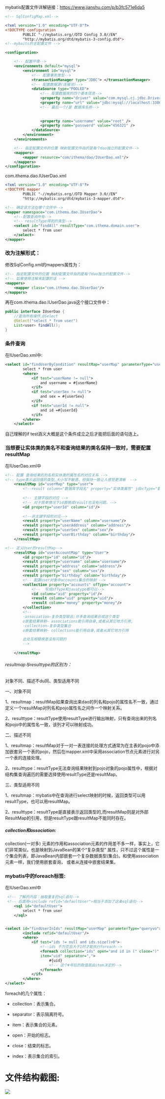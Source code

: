 mybatis配置文件详解链接：https://www.jianshu.com/p/b3fc571e6da5

```xml
<!-- SqlConfigMap.xml-->

<?xml version="1.0" encoding="UTF-8"?>
<!DOCTYPE configuration
        PUBLIC "-//mybatis.org//DTD Config 3.0//EN"
        "http://mybatis.org/dtd/mybatis-3-config.dtd">
<!--mybaits的主配置文件 -->

<configuration>

    <!-- 配置环境-->
    <environments default="mysql">
        <environment id="mysql">
            <!-- 配置事务类型-->
            <transactionManager type="JDBC"> </transactionManager>
            <!-- 配置数据源(连接池)-->
            <dataSource type="POOLED">
                <!-- 配置数据库的四个基本信息-->
                <property name="driver" value="com.mysql.cj.jdbc.Driver" />
                <property name="url" value="jdbc:mysql://localhost:3306/test?serverTimezone=UTC" />
                <!-- 最后一个/是 数据库名称-->
                
                
                <property name="username" value="root" />
                <property name="password" value="456321" />
            </dataSource>
        </environment>
    </environments>

    <!-- 指定配置文件的位置 映射配置文件指的是每个dao独立的配置文件-->
    <mappers>
        <mapper resource="com/ithema/dao/IUserDao.xml"/>
    </mappers>
</configuration>
```





com.ithema.dao.IUserDao.xml

```xml
<?xml version="1.0" encoding="UTF-8"?>
<!DOCTYPE mapper
        PUBLIC "-//mybatis.org//DTD Mapper 3.0//EN"
        "http://mybatis.org/dtd/mybatis-3-mapper.dtd">

<!-- 确定该方法在哪个文件中-->
<mapper namespace="com.ithema.dao.IUserDao">
    <!--配置查询所有-->
    <!-- resultType得到的类型-->
    <select id="findAll" resultType="com.ithema.domain.user">
        select * from user
    </select>
</mapper>
```







### 改为注解形式：

修改SqlConfig.xml的mappers属性为：

```xml
<!-- 指定配置文件的位置 映射配置文件指的是每个dao独立的配置文件-->
<!-- 如果使用注解来配置的话 -->
<mappers>    
    <mapper class="com.ithema.dao.IUserDao"/>
</mappers>
```





再在com.ithema.dao.IUserDao.java这个接口文件中：

```java
public interface IUserDao {
    //查询所有操作,@Select
    @Select("select * from user")
    List<user> findAll();
}
```







### 条件查询

在IUserDao.xml中:

```xml
<select id="findUserByCondition" resultMap="userMap" parameterType="user">
        select * from user
        <where>
            <if test="userName != null">
                and username = #{userName}
            </if>
            <if test="userSex != null">
                and sex = #{userSex}
            </if>
            <if test="userId != null">
                and id =#{userId}
            </if>
        </where>
    </select>
```

自己理解的if test涵义大概是这个条件成立之后才能把后面的语句连上。







### 当想要让实体类的类名不和查询结果的类名保持一致时，需要配置resultMap

在IUserDao.xml中

```xml
<!-- 配置 查询结果的列名和实体类的属性名的对应关系 -->
<!-- type表示返回值的类型,大小写不敏感，但保持一致让人感觉更清晰  -->
    <resultMap id="userMap" type="user">
        <!--result column="数据库字段名" property="实体类属性" jdbcType="数据库字段类型"-->
        
        <!-- 主键字段的对应 -->
        <!-- 对于简单情况下id替换成result也没有问题。-->
        <id property="userId" column="id"/>
        
        <!--非主键字段的对应-->
        <result property="userName" column="username"/>
        <result property="userAddress" column="address"/>
        <result property="userSex" column="sex"/>
        <result property="userBirthday" column="birthday"/>
    </resultMap>

<!-- 定义User的resultMap-->
    <resultMap id="userAccountMap" type="User">
        <id property="id" column="id"/>
        <result property="username" column="username"/>
        <result property="address" column="address"/>
        <result property="sex" column="sex"/>
        <result property="birthday" column="birthday"/>
        <!-- 配置user对象中accounts集合的映射 -->
        <collection property="accounts" ofType="account">
            <!--  写成ofType和javatype都可以-->
            <id column="aid" property="id"/>
            <result column="uid" property="uid"/>
            <result column="money" property="money"/>
        </collection>
        <!--
        ·association–复杂类型联合;许多查询结果合成这个类型
        o嵌套结果映射– associations能引用自身,或者从其它地方引用,
        ·collection–复杂类型集合
        o嵌套结果映射– collections能引用自身,或者从其它地方引用

        此处互相替换是没有问题的
        -->
        
    </resultMap>
```



###### resultmap与resulttype的区别为：

对象不同、描述不du同、类型适用不同

一、对象不同

1、resultmap：resultMap如果查询出来dao的列名和pojo的属性名不一致，通过定义一个resultMap对列名和pojo属性名之间作一个映射关系。

2、resulttype：resultType使用resultType进行输出映射，只有查询出来的列名和pojo中的属性名一致，该列才可以映射成功。

二、描述不同

1、resultmap：resultMap对于一对一表连接的处理方式通常为在主表的pojo中添加嵌套另一个表的pojo，然后在mapper.xml中采用association节点元素进行对另一个表的连接处理。

2、resulttype：resultType无法查询结果映射到pojo对象的pojo属性中，根据对结构集查询遍历的需要选择使用resultType还是resultMap。

三、类型适用不同

1、resultmap：mybatis中在查询进行select映射的时候，返回类型可以用resultType，也可以用resultMap。

2、resulttype：resultType是直接表示返回类型的,而resultMap则是对外部ResultMap的引用，但是resultType跟resultMap不能同时存在。

##### collection和association:

collection(一对多) 元素的作用和association元素的作用差不多一样，事实上，它们非常类似，也是映射到JavaBean的某个“复杂类型” 属性，只不过这个属性是一个集合列表，即JavaBean内部嵌套一个复杂数据类型(集合)。和使用association元素一样，我们使用嵌套查询， 或者从连接中嵌套结果集。









### mybatis中的foreach标签:

在IUserDao.xml中

```xml
 <!-- 了解的内容：抽取重复的sql语句-->
 <!-- 后面用<include refid="defaultUser">相当于添加了这条sql语句-->
    <sql id="defaultUser">
        select * from user
    </sql>


<select id="findUserInIds" resultMap="userMap" parameterType="queryvo">
        <include refid="defaultUser"/>
        <where>
            <if test="ids != null and ids.size()>0">
                <!--ids 不为空且大于1时才能执行foreach-->
                <foreach collection="ids" open="and id in (" close=")" 
                item="uid" separator=",">
                    #{uid}
                    <!-- 这个#号后的取值是由item决定的-->
                </foreach>
            </if>
        </where>
</select>
```

foreach的几个属性：

- collection：表示集合。

- separator：表示隔离符号。

- item：表示集合的元素。

- open：开始的标志。

- close：结束的标志。

- index：表示集合的索引。





# 文件结构截图:

![](mybatis项目结构示例.JPG)

